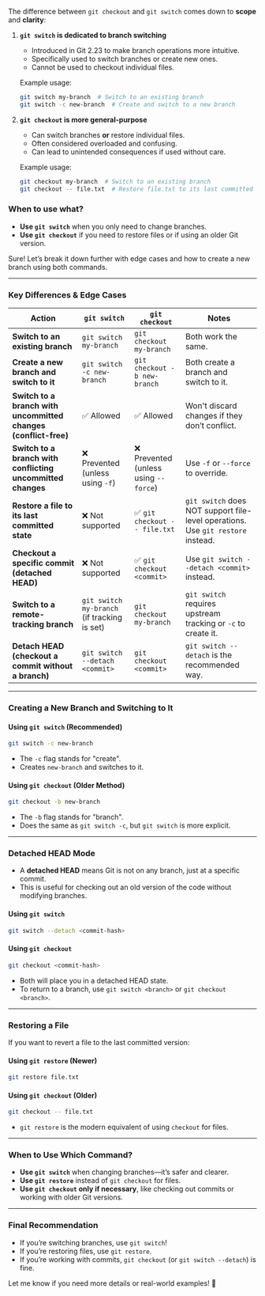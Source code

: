 The difference between `git checkout` and `git switch` comes down to **scope** and **clarity**:

1. **`git switch` is dedicated to branch switching**
    - Introduced in Git 2.23 to make branch operations more intuitive.
    - Specifically used to switch branches or create new ones.
    - Cannot be used to checkout individual files.

   Example usage:
   ```sh
   git switch my-branch  # Switch to an existing branch
   git switch -c new-branch  # Create and switch to a new branch
   ```

2. **`git checkout` is more general-purpose**
    - Can switch branches **or** restore individual files.
    - Often considered overloaded and confusing.
    - Can lead to unintended consequences if used without care.

   Example usage:
   ```sh
   git checkout my-branch  # Switch to an existing branch
   git checkout -- file.txt  # Restore file.txt to its last committed state
   ```

### When to use what?
- **Use `git switch`** when you only need to change branches.
- **Use `git checkout`** if you need to restore files or if using an older Git version.

Sure! Let’s break it down further with edge cases and how to create a new branch using both commands.

---

### **Key Differences & Edge Cases**

| Action | `git switch` | `git checkout` | Notes |
|--------|-------------|---------------|-------|
| **Switch to an existing branch** | `git switch my-branch` | `git checkout my-branch` | Both work the same. |
| **Create a new branch and switch to it** | `git switch -c new-branch` | `git checkout -b new-branch` | Both create a branch and switch to it. |
| **Switch to a branch with uncommitted changes (conflict-free)** | ✅ Allowed | ✅ Allowed | Won't discard changes if they don’t conflict. |
| **Switch to a branch with conflicting uncommitted changes** | ❌ Prevented (unless using `-f`) | ❌ Prevented (unless using `--force`) | Use `-f` or `--force` to override. |
| **Restore a file to its last committed state** | ❌ Not supported | ✅ `git checkout -- file.txt` | `git switch` does NOT support file-level operations. Use `git restore` instead. |
| **Checkout a specific commit (detached HEAD)** | ❌ Not supported | ✅ `git checkout <commit>` | Use `git switch --detach <commit>` instead. |
| **Switch to a remote-tracking branch** | `git switch my-branch` (if tracking is set) | `git checkout my-branch` | `git switch` requires upstream tracking or `-c` to create it. |
| **Detach HEAD (checkout a commit without a branch)** | `git switch --detach <commit>` | `git checkout <commit>` | `git switch --detach` is the recommended way. |

---

### **Creating a New Branch and Switching to It**
#### **Using `git switch` (Recommended)**
```sh
git switch -c new-branch
```
- The `-c` flag stands for "create".
- Creates `new-branch` and switches to it.

#### **Using `git checkout` (Older Method)**
```sh
git checkout -b new-branch
```
- The `-b` flag stands for "branch".
- Does the same as `git switch -c`, but `git switch` is more explicit.

---

### **Detached HEAD Mode**
- A **detached HEAD** means Git is not on any branch, just at a specific commit.
- This is useful for checking out an old version of the code without modifying branches.

#### **Using `git switch`**
```sh
git switch --detach <commit-hash>
```
#### **Using `git checkout`**
```sh
git checkout <commit-hash>
```
- Both will place you in a detached HEAD state.
- To return to a branch, use `git switch <branch>` or `git checkout <branch>`.

---

### **Restoring a File**
If you want to revert a file to the last committed version:

#### **Using `git restore` (Newer)**
```sh
git restore file.txt
```
#### **Using `git checkout` (Older)**
```sh
git checkout -- file.txt
```
- `git restore` is the modern equivalent of using `checkout` for files.

---

### **When to Use Which Command?**
- **Use `git switch`** when changing branches—it’s safer and clearer.
- **Use `git restore`** instead of `git checkout` for files.
- **Use `git checkout` only if necessary**, like checking out commits or working with older Git versions.

---

### **Final Recommendation**
- If you’re switching branches, use `git switch`!
- If you’re restoring files, use `git restore`.
- If you’re working with commits, `git checkout` (or `git switch --detach`) is fine.

Let me know if you need more details or real-world examples! 🚀